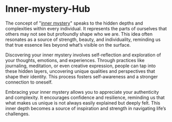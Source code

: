 # Inner-mystery-Hub
The concept of "[inner mystery](http://innermasteryhub.com/)" speaks to the hidden depths and complexities within every individual. It represents the parts of ourselves that others may not see but profoundly shape who we are. This idea often resonates as a source of strength, beauty, and individuality, reminding us that true essence lies beyond what’s visible on the surface.  

Discovering your inner mystery involves self-reflection and exploration of your thoughts, emotions, and experiences. Through practices like journaling, meditation, or even creative expression, people can tap into these hidden layers, uncovering unique qualities and perspectives that shape their identity. This process fosters self-awareness and a stronger connection to oneself.  

Embracing your inner mystery allows you to appreciate your authenticity and complexity. It encourages confidence and resilience, reminding us that what makes us unique is not always easily explained but deeply felt. This inner depth becomes a source of inspiration and strength in navigating life’s challenges.
